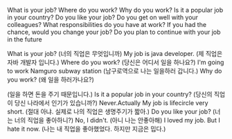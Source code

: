 What is your job?
Where do you work?
Why do you work?
Is it a popular job in your country?
Do you like your job?
Do you get on well with your colleagues?
What responsibilities do you have at work?
If you had the chance, would you change your job?
Do you plan to continue with your job in the future

What is your job?
(너의 직업은 무엇입니까)
My job is java developer.
(제 직업은 자바 개발자 입니다.)
Where do you work?
(당신은 어디서 일을 하나요?)
I'm going to work Namguro subway station
(남구로역으로 나는 일을하러 갑니다.)
Why do you work?
(왜 일을 하러가나요?)

(일을 하면 돈을 주기 때문입니다.)
Is it a popular job in your country?
(당신의 직업이 당신 나라에서 인기가 있습니까?)
Never.Actually My job is lifecircle very short.
(절대 아냐. 실제로 나의 직업은 생명주기가 짧아.)
Do you like your job?
(너는 너의 직업을 좋아하니?)
No, I didn't.
(아니 나는 안좋아해)
I loved my job. But I hate it now.
(나는 내 직업을 좋아했었다. 하지만 지금은 밉다.)
